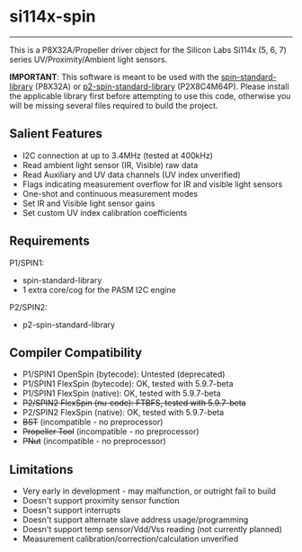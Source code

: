 # si114x-spin 
-------------

This is a P8X32A/Propeller driver object for the Silicon Labs Si114x (5, 6, 7) series UV/Proximity/Ambient light sensors.

**IMPORTANT**: This software is meant to be used with the [spin-standard-library](https://github.com/avsa242/spin-standard-library) (P8X32A) or [p2-spin-standard-library](https://github.com/avsa242/p2-spin-standard-library) (P2X8C4M64P). Please install the applicable library first before attempting to use this code, otherwise you will be missing several files required to build the project.

## Salient Features

* I2C connection at up to 3.4MHz (tested at 400kHz)
* Read ambient light sensor (IR, Visible) raw data
* Read Auxiliary and UV data channels (UV index unverified)
* Flags indicating measurement overflow for IR and visible light sensors
* One-shot and continuous measurement modes
* Set IR and Visible light sensor gains
* Set custom UV index calibration coefficients

## Requirements

P1/SPIN1:
* spin-standard-library
* 1 extra core/cog for the PASM I2C engine

P2/SPIN2:
* p2-spin-standard-library

## Compiler Compatibility

* P1/SPIN1 OpenSpin (bytecode): Untested (deprecated)
* P1/SPIN1 FlexSpin (bytecode): OK, tested with 5.9.7-beta
* P1/SPIN1 FlexSpin (native): OK, tested with 5.9.7-beta
* ~~P2/SPIN2 FlexSpin (nu-code): FTBFS, tested with 5.9.7-beta~~
* P2/SPIN2 FlexSpin (native): OK, tested with 5.9.7-beta
* ~~BST~~ (incompatible - no preprocessor)
* ~~Propeller Tool~~ (incompatible - no preprocessor)
* ~~PNut~~ (incompatible - no preprocessor)

## Limitations

* Very early in development - may malfunction, or outright fail to build
* Doesn't support proximity sensor function
* Doesn't support interrupts
* Doesn't support alternate slave address usage/programming
* Doesn't support temp sensor/Vdd/Vss reading (not currently planned)
* Measurement calibration/correction/calculation unverified

